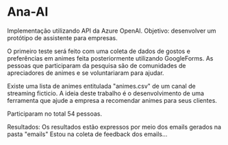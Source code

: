 # Ana-AI

Implementação utilizando API da Azure OpenAI. Objetivo: desenvolver um protótipo de assistente para empresas.

O primeiro teste será feito com uma coleta de dados de gostos e preferências em animes feita posteriormente utilizando GoogleForms. As pessoas que participaram da pesquisa são de comunidades de apreciadores de animes e se voluntariaram para ajudar.

Existe uma lista de animes entitulada "animes.csv" de um canal de streaming ficticio. A ideia deste trabalho é o desenvolvimento de uma ferramenta que ajude a empresa a recomendar animes para seus clientes.

Participaram no total 54 pessoas.

Resultados:
Os resultados estão expressos por meio dos emails gerados na pasta "emails"
Estou na coleta de feedback dos emails...